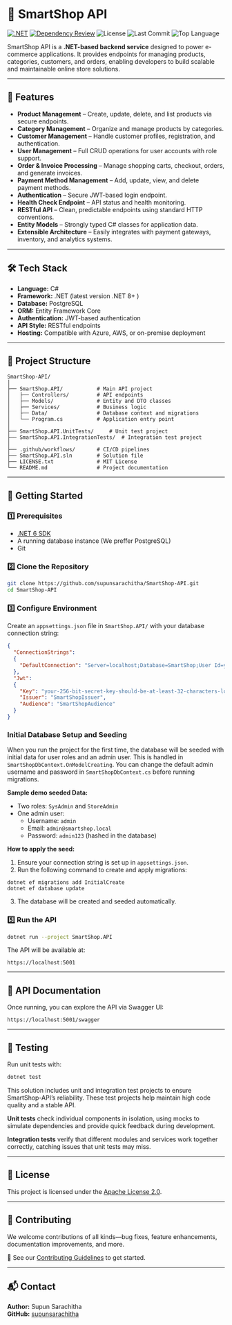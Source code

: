 
# 🛒 SmartShop API

[![.NET](https://github.com/supunsarachitha/SmartShop-API/actions/workflows/dotnet.yml/badge.svg)](https://github.com/supunsarachitha/SmartShop-API/actions/workflows/dotnet.yml)
[![Dependency Review](https://github.com/supunsarachitha/SmartShop-API/actions/workflows/dependency-review.yml/badge.svg)](https://github.com/supunsarachitha/SmartShop-API/actions/workflows/dependency-review.yml)
![License](https://img.shields.io/github/license/supunsarachitha/SmartShop-API)
![Last Commit](https://img.shields.io/github/last-commit/supunsarachitha/SmartShop-API)
![Top Language](https://img.shields.io/github/languages/top/supunsarachitha/SmartShop-API)

SmartShop API is a **.NET-based backend service** designed to power e-commerce applications. It provides endpoints for managing products, categories, customers, and orders, enabling developers to build scalable and maintainable online store solutions.

---

## 📌 Features

- **Product Management** – Create, update, delete, and list products via secure endpoints.
- **Category Management** – Organize and manage products by categories.
- **Customer Management** – Handle customer profiles, registration, and authentication.
- **User Management** – Full CRUD operations for user accounts with role support.
- **Order & Invoice Processing** – Manage shopping carts, checkout, orders, and generate invoices.
- **Payment Method Management** – Add, update, view, and delete payment methods.
- **Authentication** – Secure JWT-based login endpoint.
- **Health Check Endpoint** – API status and health monitoring.
- **RESTful API** – Clean, predictable endpoints using standard HTTP conventions.
- **Entity Models** – Strongly typed C# classes for application data.
- **Extensible Architecture** – Easily integrates with payment gateways, inventory, and analytics systems.
---

## 🛠️ Tech Stack

- **Language:** C#
- **Framework:** .NET (latest version .NET 8+ )
- **Database:** PostgreSQL
- **ORM:** Entity Framework Core
- **Authentication:** JWT-based authentication
- **API Style:** RESTful endpoints
- **Hosting:** Compatible with Azure, AWS, or on-premise deployment

---

## 📂 Project Structure

```
SmartShop-API/
│
├── SmartShop.API/           # Main API project
│   ├── Controllers/         # API endpoints
│   ├── Models/              # Entity and DTO classes
│   ├── Services/            # Business logic
│   ├── Data/                # Database context and migrations
│   └── Program.cs           # Application entry point
│
├── SmartShop.API.UnitTests/     # Unit test project
├── SmartShop.API.IntegrationTests/  # Integration test project
│
├── .github/workflows/       # CI/CD pipelines
├── SmartShop.API.sln        # Solution file
├── LICENSE.txt              # MIT License
└── README.md                # Project documentation
```

---

## 🚀 Getting Started

### 1️⃣ Prerequisites
- [.NET 6 SDK](https://dotnet.microsoft.com/download)
- A running database instance (We preffer PostgreSQL)
- Git

### 2️⃣ Clone the Repository
```bash
git clone https://github.com/supunsarachitha/SmartShop-API.git
cd SmartShop-API
```

### 3️⃣ Configure Environment
Create an `appsettings.json` file in `SmartShop.API/` with your database connection string:
```json
{
  "ConnectionStrings":
  {
    "DefaultConnection": "Server=localhost;Database=SmartShop;User Id=youruser;Password=yourpassword;"
  },
  "Jwt":
  {
    "Key": "your-256-bit-secret-key-should-be-at-least-32-characters-long",
    "Issuer": "SmartShopIssuer",
    "Audience": "SmartShopAudience"
  }
}
```

### Initial Database Setup and Seeding

When you run the project for the first time, the database will be seeded with initial data for user roles and an admin user. This is handled in `SmartShopDbContext.OnModelCreating`.
You can change the default admin username and password in `SmartShopDbContext.cs` before running migrations.

**Sample demo seeded Data:**
- Two roles: `SysAdmin` and `StoreAdmin`
- One admin user:
  - Username: `admin`
  - Email: `admin@smartshop.local`
  - Password: `admin123` (hashed in the database)

**How to apply the seed:**
1. Ensure your connection string is set up in `appsettings.json`.
2. Run the following command to create and apply migrations:
```
dotnet ef migrations add InitialCreate
dotnet ef database update
```
3. The database will be created and seeded automatically.
 

### 5️⃣ Run the API
```bash
dotnet run --project SmartShop.API
```

The API will be available at:  
```
https://localhost:5001
```

---

## 📖 API Documentation

Once running, you can explore the API via Swagger UI:  
```
https://localhost:5001/swagger
```

---

## 🧪 Testing

Run unit tests with:
```bash
dotnet test
```
This solution includes unit and integration test projects to ensure SmartShop-API’s reliability. These test projects help maintain high code quality and a stable API.

**Unit tests** check individual components in isolation, using mocks to simulate dependencies and provide quick feedback during development.

**Integration tests** verify that different modules and services work together correctly, catching issues that unit tests may miss.

---

## 📜 License

This project is licensed under the [Apache License 2.0](LICENSE.txt).

---

## 🤝 Contributing

We welcome contributions of all kinds—bug fixes, feature enhancements, documentation improvements, and more.

📌 See our [Contributing Guidelines](CONTRIBUTING.md) to get started.


---

## 📬 Contact

**Author:** Supun Sarachitha  
**GitHub:** [supunsarachitha](https://github.com/supunsarachitha)
